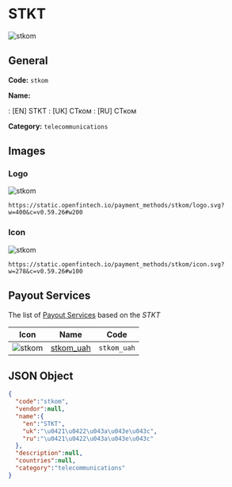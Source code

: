 
# STKT 
![stkom](https://static.openfintech.io/payment_methods/stkom/logo.svg?w=400&c=v0.59.26#w200)  

## General 
**Code:** `stkom` 
 
**Name:** 
 
:	[EN] STKT 
:	[UK] СТком 
:	[RU] СТком 
 
**Category:** `telecommunications` 
 

## Images 

### Logo 
![stkom](https://static.openfintech.io/payment_methods/stkom/logo.svg?w=400&c=v0.59.26#w200)  

```
https://static.openfintech.io/payment_methods/stkom/logo.svg?w=400&c=v0.59.26#w200
```  

### Icon 
![stkom](https://static.openfintech.io/payment_methods/stkom/icon.svg?w=278&c=v0.59.26#w100)  

```
https://static.openfintech.io/payment_methods/stkom/icon.svg?w=278&c=v0.59.26#w100
```  

## Payout Services 
 
The list of [Payout Services](/payout-services/) based on the _STKT_ 

|Icon|Name|Code| 
|:---:|:---:|:---:| 
|![stkom](https://static.openfintech.io/payout_methods/stkom/icon.svg?w=278&c=v0.59.26#w40) |[stkom_uah](/payout-services/stkom_uah/)|`stkom_uah`| 
 

## JSON Object 

```json
{
  "code":"stkom",
  "vendor":null,
  "name":{
    "en":"STKT",
    "uk":"\u0421\u0422\u043a\u043e\u043c",
    "ru":"\u0421\u0422\u043a\u043e\u043c"
  },
  "description":null,
  "countries":null,
  "category":"telecommunications"
}
```  
